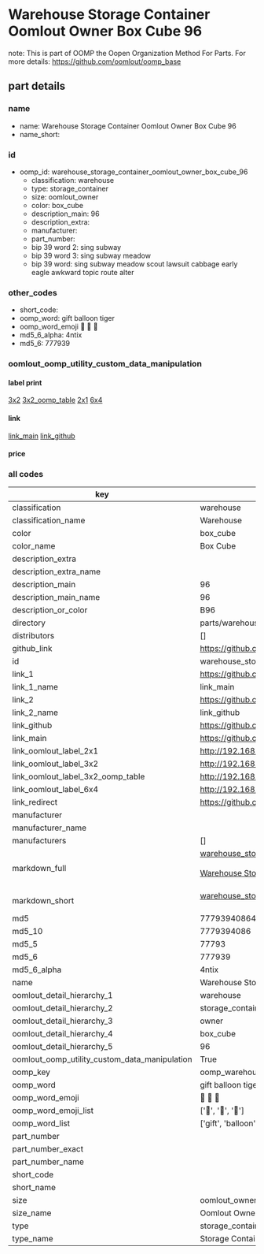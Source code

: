# Warehouse Storage Container Oomlout Owner Box Cube 96  

note: This is part of OOMP the Oopen Organization Method For Parts. For more details: https://github.com/oomlout/oomp_base

##  part details
  







### name
* name: Warehouse Storage Container Oomlout Owner Box Cube 96
* name_short: 
### id
* oomp_id: warehouse_storage_container_oomlout_owner_box_cube_96
  * classification: warehouse
  * type: storage_container
  * size: oomlout_owner
  * color: box_cube
  * description_main: 96
  * description_extra: 
  * manufacturer: 
  * part_number: 
  * bip 39 word 2: sing subway
  * bip 39 word 3: sing subway meadow
  * bip 39 word: sing subway meadow scout lawsuit cabbage early eagle awkward topic route alter

### other_codes
* short_code: 
* oomp_word: gift balloon tiger
* oomp_word_emoji :gift: :balloon: :tiger:
* md5_6_alpha: 4ntix
* md5_6: 777939






### oomlout_oomp_utility_custom_data_manipulation
#### label print
[3x2](http://192.168.1.245:1112/?label=oomp%204ntix)
[3x2_oomp_table](http://192.168.1.108:1112/?label=oomp%204ntix)
[2x1](http://192.168.1.242:1112/?label=oomp%204ntix)
[6x4](http://192.168.1.55:1112/?label=oomp%204ntix)    

#### link

[link_main](https://github.com/oomlout/oomlout_oomp_version_1_messy/tree/main/parts/warehouse_storage_container_oomlout_owner_box_cube_96) [link_github](https://github.com/oomlout/oomlout_oomp_version_1_messy/tree/main/parts/warehouse_storage_container_oomlout_owner_box_cube_96)                             

#### price







### all codes 
| key | value |  
| --- | --- |  
| classification | warehouse |  
| classification_name | Warehouse |  
| color | box_cube |  
| color_name | Box Cube |  
| description_extra |  |  
| description_extra_name |  |  
| description_main | 96 |  
| description_main_name | 96 |  
| description_or_color | B96 |  
| directory | parts/warehouse_storage_container_oomlout_owner_box_cube_96 |  
| distributors | [] |  
| github_link | https://github.com/oomlout/oomlout_oomp_part_src/tree/main/parts/warehouse_storage_container_oomlout_owner_box_cube_96 |  
| id | warehouse_storage_container_oomlout_owner_box_cube_96 |  
| link_1 | https://github.com/oomlout/oomlout_oomp_version_1_messy/tree/main/parts/warehouse_storage_container_oomlout_owner_box_cube_96 |  
| link_1_name | link_main |  
| link_2 | https://github.com/oomlout/oomlout_oomp_version_1_messy/tree/main/parts/warehouse_storage_container_oomlout_owner_box_cube_96 |  
| link_2_name | link_github |  
| link_github | https://github.com/oomlout/oomlout_oomp_version_1_messy/tree/main/parts/warehouse_storage_container_oomlout_owner_box_cube_96 |  
| link_main | https://github.com/oomlout/oomlout_oomp_version_1_messy/tree/main/parts/warehouse_storage_container_oomlout_owner_box_cube_96 |  
| link_oomlout_label_2x1 | http://192.168.1.242:1112/?label=oomp%204ntix |  
| link_oomlout_label_3x2 | http://192.168.1.245:1112/?label=oomp%204ntix |  
| link_oomlout_label_3x2_oomp_table | http://192.168.1.108:1112/?label=oomp%204ntix |  
| link_oomlout_label_6x4 | http://192.168.1.55:1112/?label=oomp%204ntix |  
| link_redirect | https://github.com/oomlout/oomlout_oomp_version_1_messy/tree/main/parts/warehouse_storage_container_oomlout_owner_box_cube_96 |  
| manufacturer |  |  
| manufacturer_name |  |  
| manufacturers | [] |  
| markdown_full | [warehouse_storage_container_oomlout_owner_box_cube_96](none)<br>[](none)<br>[Warehouse Storage Container Oomlout Owner Box Cube 96](none)<br><br> |  
| markdown_short | [warehouse_storage_container_oomlout_owner_box_cube_96](none)<br><br> |  
| md5 | 77793940864508a47ebf1c1513760e4a |  
| md5_10 | 7779394086 |  
| md5_5 | 77793 |  
| md5_6 | 777939 |  
| md5_6_alpha | 4ntix |  
| name | Warehouse Storage Container Oomlout Owner Box Cube 96 |  
| oomlout_detail_hierarchy_1 | warehouse |  
| oomlout_detail_hierarchy_2 | storage_container |  
| oomlout_detail_hierarchy_3 | owner |  
| oomlout_detail_hierarchy_4 | box_cube |  
| oomlout_detail_hierarchy_5 | 96 |  
| oomlout_oomp_utility_custom_data_manipulation | True |  
| oomp_key | oomp_warehouse_storage_container_oomlout_owner_box_cube_96 |  
| oomp_word | gift balloon tiger |  
| oomp_word_emoji | :gift: :balloon: :tiger: |  
| oomp_word_emoji_list | [':gift:', ':balloon:', ':tiger:'] |  
| oomp_word_list | ['gift', 'balloon', 'tiger'] |  
| part_number |  |  
| part_number_exact |  |  
| part_number_name |  |  
| short_code |  |  
| short_name |  |  
| size | oomlout_owner |  
| size_name | Oomlout Owner |  
| type | storage_container |  
| type_name | Storage Container |  

